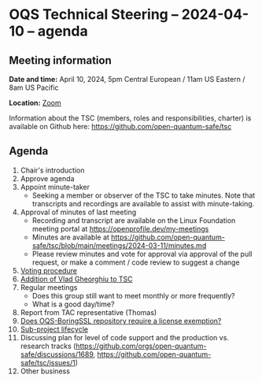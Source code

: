 # OQS Technical Steering – 2024-04-10 – agenda

## Meeting information

**Date and time:** April 10, 2024, 5pm Central European / 11am US Eastern / 8am US Pacific

**Location:** [Zoom](https://zoom-lfx.platform.linuxfoundation.org/meeting/99801505240?password=46baaeb1-6509-4475-8f1e-9c2fce46ef17)

Information about the TSC (members, roles and responsibilities, charter) is available on Github here:
	https://github.com/open-quantum-safe/tsc

## Agenda

1. Chair's introduction
1. Approve agenda
1. Appoint minute-taker
   - Seeking a member or observer of the TSC to take minutes. Note that transcripts and recordings are available to assist with minute-taking.
1. Approval of minutes of last meeting
   - Recording and transcript are available on the Linux Foundation meeting portal at https://openprofile.dev/my-meetings
   - Minutes are available at https://github.com/open-quantum-safe/tsc/blob/main/meetings/2024-03-11/minutes.md
   - Please review minutes and vote for approval via approval of the pull request, or make a comment / code review to suggest a change
1. [Voting procedure](https://github.com/open-quantum-safe/tsc/issues/12)
1. [Addition of Vlad Gheorghiu to TSC](https://github.com/open-quantum-safe/www/pull/183#issuecomment-2028818754)
1. Regular meetings
   - Does this group still want to meet monthly or more frequently?
   - What is a good day/time?
1. Report from TAC representative (Thomas)
1. [Does OQS-BoringSSL repository require a license exemption?](https://github.com/open-quantum-safe/tsc/issues/13)
1. [Sub-project lifecycle](https://github.com/open-quantum-safe/tsc/issues/2)
1.  Discussing plan for level of code support and the production vs. research tracks (https://github.com/orgs/open-quantum-safe/discussions/1689, https://github.com/open-quantum-safe/tsc/issues/1)
1. Other business
